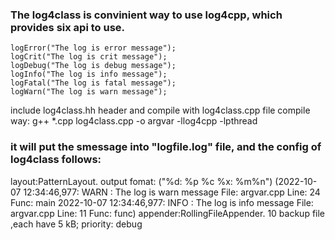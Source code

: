 ### The log4class is convinient way to use log4cpp, which provides six api to use.
    logError("The log is error message");
    logCrit("The log is crit message");
    logDebug("The log is debug message");
    logInfo("The log is info message");
    logFatal("The log is fatal message");
    logWarn("The log is warn message");
include log4class.hh header and compile with log4class.cpp file
compile way: g++ *.cpp log4class.cpp -o argvar -llog4cpp -lpthread

### it will put the smessage into "logfile.log" file, and the config of log4class follows:

layout:PatternLayout. output fomat: ("%d: %p %c %x: %m%n")
(2022-10-07 12:34:46,977: WARN  : The log is warn message	 File: argvar.cpp	 Line: 24	 Func: main
2022-10-07 12:34:46,977: INFO  : The log is info message	 File: argvar.cpp	 Line: 11	 Func: func)
appender:RollingFileAppender. 10 backup file ,each have 5 kB;
priority: debug

